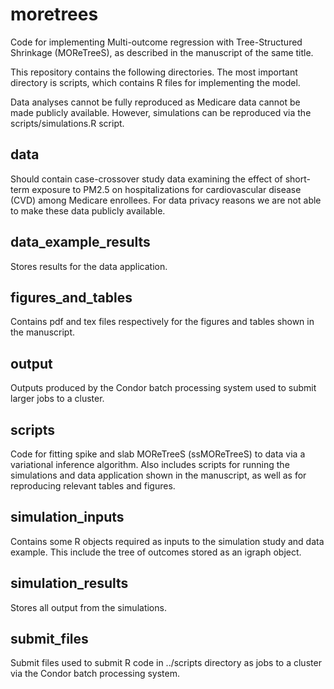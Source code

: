 # moretrees
Code for implementing Multi-outcome regression with Tree-Structured Shrinkage (MOReTreeS), as described in the manuscript of the same title.

This repository contains the following directories. The most important directory is scripts, which contains R files for implementing the model.

Data analyses cannot be fully reproduced as Medicare data cannot be made publicly available. However, simulations can be reproduced via the scripts/simulations.R script.

## data
Should contain case-crossover study data examining the effect of short-term exposure to PM2.5 on hospitalizations for cardiovascular disease (CVD) among Medicare enrollees. For data privacy reasons we are not able to make these data publicly available.

## data_example_results
Stores results for the data application.

## figures_and_tables
Contains pdf and tex files respectively for the figures and tables shown in the manuscript.

## output
Outputs produced by the Condor batch processing system used to submit larger jobs to a cluster.

## scripts
Code for fitting spike and slab MOReTreeS (ssMOReTreeS) to data via a variational inference algorithm. Also includes scripts for running the simulations and data application shown in the manuscript, as well as for reproducing relevant tables and figures.

## simulation_inputs
Contains some R objects required as inputs to the simulation study and data example. This include the tree of outcomes stored as an igraph object.

## simulation_results
Stores all output from the simulations.

## submit_files
Submit files used to submit R code in ../scripts directory as jobs to a cluster via the Condor batch processing system.
